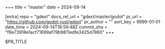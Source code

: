 +++
title = "master"
date = 2024-09-14

[extra]
repo = "gdext"
docs_rel_url = "gdext/master/godot"
pr_url = "https://github.com/godot-rust/gdext"
pr_author = ""
sort_key = 9999-01-01
date_time = 2024-09-14T18:59:48Z
commit_sha = "f9e73918e1acf71699af79b9811edfe3425d7860"
+++

$PR_TITLE
